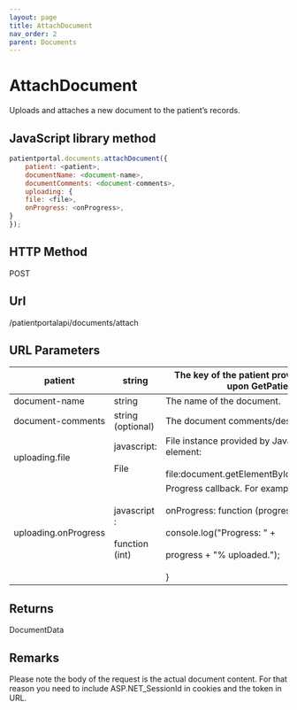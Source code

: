 ```yaml
---
layout: page
title: AttachDocument
nav_order: 2
parent: Documents
---
```


# AttachDocument

Uploads and attaches a new document to the patient’s records.

## JavaScript library method

```javascript
patientportal.documents.attachDocument({
    patient: <patient>,
    documentName: <document-name>,
    documentComments: <document-comments>,
    uploading: {
    file: <file>,
    onProgress: <onProgress>,
}
});
```

## HTTP Method

POST

## ****Url****

/patientportalapi/documents/attach

## URL Parameters

| patient | string | The key of the patient provided by the API upon GetPatients. |
| --- | --- | --- |
| document-name | string | The name of the document. |
| document-comments | string (optional) | The document comments/description. |
| uploading.file | javascript:<br><br>File | File instance provided by JavaScript input element:<br><br>file:document.getElementById("myFile").files\[0\] |
| uploading.onProgress | javascript :<br><br>function (int) | Progress callback. For example:<br><br>onProgress: function (progress) {<br><br>console.log("Progress: " +<br><br>progress + "% uploaded."); <br><br>} |

## Returns

DocumentData

## Remarks

Please note the body of the request is the actual document content. For that reason you need to include ASP.NET_SessionId in cookies and the token in URL.

